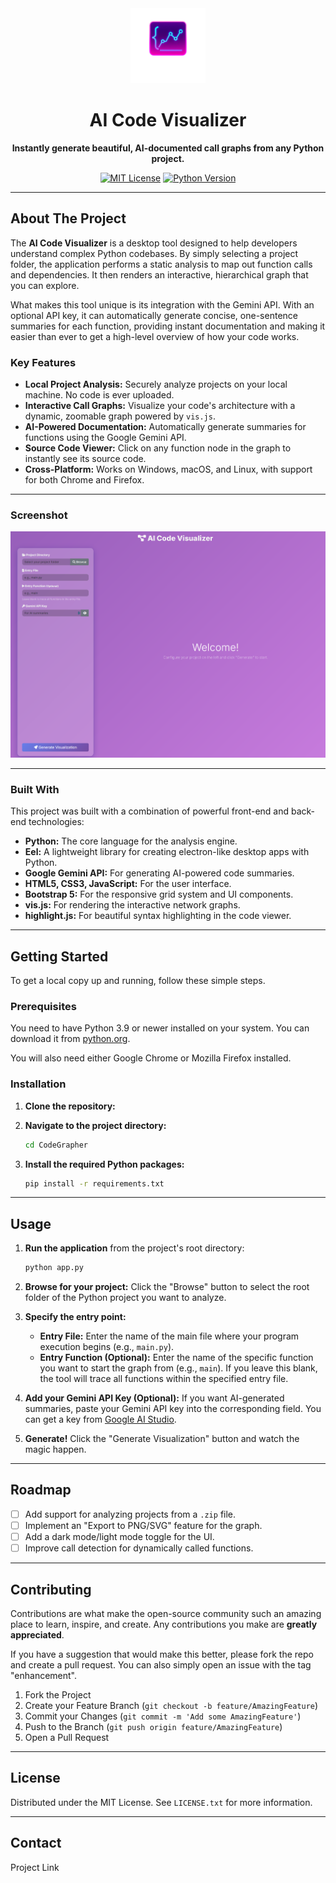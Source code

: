 <div align="center">

<!-- LOGO SPOT -->
<img src="web/img/logo.png" alt="Logo" width="120" height="120">

# AI Code Visualizer

**Instantly generate beautiful, AI-documented call graphs from any Python project.**

[![MIT License](https://img.shields.io/badge/License-MIT-green.svg)](https://choosealicense.com/licenses/mit/)
[![Python Version](https://img.shields.io/badge/python-3.9%2B-blue.svg)](https://www.python.org/downloads/)

</div>

---

## About The Project

The **AI Code Visualizer** is a desktop tool designed to help developers understand complex Python codebases. By simply selecting a project folder, the application performs a static analysis to map out function calls and dependencies. It then renders an interactive, hierarchical graph that you can explore.

What makes this tool unique is its integration with the Gemini API. With an optional API key, it can automatically generate concise, one-sentence summaries for each function, providing instant documentation and making it easier than ever to get a high-level overview of how your code works.

### Key Features

* **Local Project Analysis:** Securely analyze projects on your local machine. No code is ever uploaded.
* **Interactive Call Graphs:** Visualize your code's architecture with a dynamic, zoomable graph powered by `vis.js`.
* **AI-Powered Documentation:** Automatically generate summaries for functions using the Google Gemini API.
* **Source Code Viewer:** Click on any function node in the graph to instantly see its source code.
* **Cross-Platform:** Works on Windows, macOS, and Linux, with support for both Chrome and Firefox.

---

### Screenshot

<!-- SCREENSHOT SPOT -->

![App Screenshot](web\img\site.png)

---

### Built With

This project was built with a combination of powerful front-end and back-end technologies:

* **Python:** The core language for the analysis engine.
* **Eel:** A lightweight library for creating electron-like desktop apps with Python.
* **Google Gemini API:** For generating AI-powered code summaries.
* **HTML5, CSS3, JavaScript:** For the user interface.
* **Bootstrap 5:** For the responsive grid system and UI components.
* **vis.js:** For rendering the interactive network graphs.
* **highlight.js:** For beautiful syntax highlighting in the code viewer.

---

## Getting Started

To get a local copy up and running, follow these simple steps.

### Prerequisites

You need to have Python 3.9 or newer installed on your system. You can download it from [python.org](https://www.python.org/downloads/).

You will also need either Google Chrome or Mozilla Firefox installed.

### Installation

1. **Clone the repository:**

2. **Navigate to the project directory:**

    ```sh
    cd CodeGrapher
    ```

3. **Install the required Python packages:**

    ```sh
    pip install -r requirements.txt
    ```

---

## Usage

1. **Run the application** from the project's root directory:

    ```sh
    python app.py
    ```

2. **Browse for your project:** Click the "Browse" button to select the root folder of the Python project you want to analyze.
3. **Specify the entry point:**
    * **Entry File:** Enter the name of the main file where your program execution begins (e.g., `main.py`).
    * **Entry Function (Optional):** Enter the name of the specific function you want to start the graph from (e.g., `main`). If you leave this blank, the tool will trace all functions within the specified entry file.
4. **Add your Gemini API Key (Optional):** If you want AI-generated summaries, paste your Gemini API key into the corresponding field. You can get a key from [Google AI Studio](https://aistudio.google.com/app/apikey).
5. **Generate!** Click the "Generate Visualization" button and watch the magic happen.

---

## Roadmap

* [ ] Add support for analyzing projects from a `.zip` file.
* [ ] Implement an "Export to PNG/SVG" feature for the graph.
* [ ] Add a dark mode/light mode toggle for the UI.
* [ ] Improve call detection for dynamically called functions.

---

## Contributing

Contributions are what make the open-source community such an amazing place to learn, inspire, and create. Any contributions you make are **greatly appreciated**.

If you have a suggestion that would make this better, please fork the repo and create a pull request. You can also simply open an issue with the tag "enhancement".

1. Fork the Project
2. Create your Feature Branch (`git checkout -b feature/AmazingFeature`)
3. Commit your Changes (`git commit -m 'Add some AmazingFeature'`)
4. Push to the Branch (`git push origin feature/AmazingFeature`)
5. Open a Pull Request

---

## License

Distributed under the MIT License. See `LICENSE.txt` for more information.

---

## Contact

Project Link
